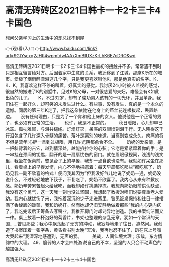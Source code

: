 # 高清无砖砖区2021日韩卡一卡2卡三卡4卡国色
想问父亲学习上的生活中的却总找不到屋

👉/观/看/入/口👉http://www.baidu.com/link?url=9GtYscxq2JHtl4wpmtdwIAAxXmBlUXzKrLhK6E7cDRO&wd

高清无砖砖区2021日韩卡一卡2卡三卡4卡国色最初的接触并不多，常常遇不到时只是相互留言给对方。后因着家中生意的关系，我迁移到了江城，那座K所在的城市。爱极了烟雨醉潇湘这几个字，只是我更喜欢叫他K，那是他真实的名字。K、K、K，我喜欢这样不停的叫着，好真实的感觉。我讨厌24小时被人监视的感觉，很自然的搬进了K的别墅中。见过K的父母，一对很慈爱的夫妇，难怪会有K如此出色的儿子。　　K，不过32岁，却有了成功男人该有的一切光环，并且单身。我们住在一起好久，却可笑的未发生过什么。有些事，没有发生，真的是一个永久的遗憾。同居的第三年K走了，把我这朵依附在他身上的芦丝花连根拔起，丢置路边。　　没有任何理由，只是为了一个肯和他上床的女人。他说他是一个正常的男子，也必须有正常的生活。　　也许，我是不正常的。
　　秋日暖阳，心儿却早已冰冻。孤枕难眠，与泪共缱绻。灯熄灯灭，呆滞的双眼顷刻泪千行。无人晓得这千行泪包含了几许深入骨髓的痛苦。落叶是离别的味道，当离别变成永久，肉痛的将不但是流年!心碎一旦到过极限，用几许光阴都愈合不全。
　　奶奶的爱亲情，是一把斜背着的吉它，越到情深处，越能扒拉你的心弦；它老是紧紧牵着你的手；是一串挂在颈间的钥匙，翻开的是一扇扇忧伤的窗门。就在眉眼傲视间，浅浅的浅笑里，我坐在饭桌前，瞥见台子上的早餐，我却一点食欲也没有。我就如许呆坐在那儿，看着桌上的早餐发愣，内心不停地报怨着：每天早晨都吃那些“都吃腻了，奶奶见我一副不欣喜的格式！便问我其因为”但我没好气儿地说了奶奶一通，奶奶没说什么。不过轻轻地放下筷子，不复吃了，奶奶不欣喜了。我内心从来有种歉疚感。奶奶辛劳累苦起火给我吃，而我却如许挑选择拣。我想向奶奶眼前供认缺点，我没有这个勇气，这一天我一刻也没过坚固，我想起了教授对咱们说要尊重老人爱幼。我内心就忧伤了来，我拖着深沉的步子走进家里。瞥见饭桌保持和往日一律摆满了香馥馥的饭菜，我和奶奶打。然而她却仍旧安静地做着那些”我的内心更内疚了，我吃完饭后正筹备去写稿业，我推开房门时却诧异地创造。我的书案纯洁而又一律。桌上放着一杯泡好的菊香片，书架也整理的杂乱无章，犹如一个常识的天国……瞥见那些；我心中飘荡起了无穷的冲动，我寂静地走了往日，遽然间。我创造了书案压着一张字条，黄昏看书别太晚“天冷，我再也忍不住了，趴在床上号啕大哭起来”我深深地感遭到，无声的爱。
　　美哉，人间仙境大理；乐哉，东方情韵中的大理。
	49、脆弱的人才会四处游说自己的不幸，坚强的人只会不动声色的越加强大。

高清无砖砖区2021日韩卡一卡2卡三卡4卡国色
